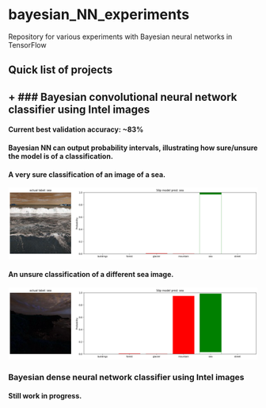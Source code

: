 # bayesian_NN_experiments
Repository for various experiments with Bayesian neural networks in TensorFlow


## Quick list of projects

## + ### Bayesian convolutional neural network classifier using Intel images

#### Current best validation accuracy: ~83%

#### Bayesian NN can output probability intervals, illustrating how sure/unsure the model is of a classification.
#### A very sure classification of an image of a sea.
![sure sea classification](https://github.com/kjaehnig/bayesian_NN_experiments/blob/main/bcnn_classifier/bmdl2_sea_prediction_uncertainty.png)

#### An unsure classification of a different sea image.
![unsure sea classification](https://github.com/kjaehnig/bayesian_NN_experiments/blob/main/bcnn_classifier/bmdl2_sea_unsure_prediction_uncertainty.png)


### Bayesian dense neural network classifier using Intel images

#### Still work in progress.